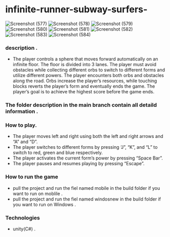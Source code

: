 # infinite-runner-subway-surfers-

![Screenshot (577)](https://github.com/abdelrahmansaeed291/infinite-runner-subway-surfers-/assets/89010416/e7a9e589-3e57-4ea3-8a60-d0a7712c3640)
![Screenshot (578)](https://github.com/abdelrahmansaeed291/infinite-runner-subway-surfers-/assets/89010416/889ba314-08a5-485f-a39a-c632ef777e26)
![Screenshot (579)](https://github.com/abdelrahmansaeed291/infinite-runner-subway-surfers-/assets/89010416/52a388af-4a59-4f01-81c0-8a4068315eae)
![Screenshot (580)](https://github.com/abdelrahmansaeed291/infinite-runner-subway-surfers-/assets/89010416/3297a983-4524-4332-87a2-86e5e643d897)
![Screenshot (581)](https://github.com/abdelrahmansaeed291/infinite-runner-subway-surfers-/assets/89010416/b93c7862-2575-4662-8405-ed7205071118)
![Screenshot (582)](https://github.com/abdelrahmansaeed291/infinite-runner-subway-surfers-/assets/89010416/06aa76c2-ff91-419b-b29f-b6a843555ee4)
![Screenshot (583)](https://github.com/abdelrahmansaeed291/infinite-runner-subway-surfers-/assets/89010416/1a3ca617-4acb-434d-a30c-9938494f39fd)
![Screenshot (584)](https://github.com/abdelrahmansaeed291/infinite-runner-subway-surfers-/assets/89010416/b0b18cbe-8d5e-402e-8fb7-ead879613daf)



### description .
  + The player controls a sphere that moves forward automatically on an infinite floor. The
floor is divided into 3 lanes. The player must avoid obstacles while collecting different
orbs to switch to different forms and utilize different powers. The player encounters both
orbs and obstacles along the road. Orbs increase the player’s resources, while touching
blocks reverts the player’s form and eventually ends the game. The player’s goal is to
achieve the highest score before the game ends.
### The folder description in the main branch contain all detaild information .

  
  
### How to play.
  + The player moves left and right using both the left and right arrows and “A” and “D”.
  + The player switches to different forms by pressing ‘J”, “K”, and “L” to switch to red, green and blue respectively.
  + The player activates the current form’s power by pressing “Space Bar”.
  + The player pauses and resumes playing by pressing “Escape”.
  
### How to run the game 
  + pull the project and run the fiel named mobile in the build folder if you want to run on moblile  .
  + pull the project and run the fiel named windosnew in the build folder if you want to run on Windows .
  
### Technologies
  + unity(C#) .
